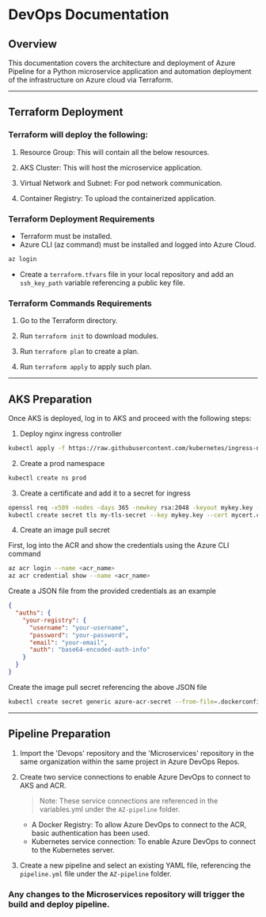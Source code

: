 # DevOps Documentation

## Overview

This documentation covers the architecture and deployment of Azure Pipeline for a Python microservice application and automation deployment of the infrastructure on Azure cloud via Terraform.

---

## Terraform Deployment

### Terraform will deploy the following:

1. Resource Group: This will contain all the below resources.

2. AKS Cluster: This will host the microservice application.

3. Virtual Network and Subnet: For pod network communication.

4. Container Registry: To upload the containerized application.


### Terraform Deployment Requirements

* Terraform must be installed.
* Azure CLI (az command) must be installed and logged into Azure Cloud.

```bash
az login
```
* Create a `terraform.tfvars` file in your local repository and add an `ssh_key_path` variable referencing a  public key file.

### Terraform Commands Requirements

1. Go to the Terraform directory.

2. Run `terraform init` to download modules.

3. Run `terraform plan` to create a plan.

4. Run `terraform apply` to apply such plan.

---

## AKS Preparation

Once AKS is deployed, log in to AKS and proceed with the following steps:

1. Deploy nginx ingress controller

```bash
kubectl apply -f https://raw.githubusercontent.com/kubernetes/ingress-nginx/controller-v1.12.0-beta.0/deploy/static/provider/cloud/deploy.yaml
```

2. Create a prod namespace

```bash
kubectl create ns prod
```

3. Create a certificate and add it to a secret for ingress

```bash
openssl req -x509 -nodes -days 365 -newkey rsa:2048 -keyout mykey.key -out mycert.crt -subj "/CN=micro.mostafa.com" -addext "subjectAltName = DNS:micro.mostafa.com,DNS:www.micro.mostafa.com"
kubectl create secret tls my-tls-secret --key mykey.key --cert mycert.crt -n prod
```

4. Create an image pull secret

First, log into the ACR and show the credentials using the Azure CLI command

```bash
az acr login --name <acr_name>
az acr credential show --name <acr_name>
```

Create a JSON file from the provided credentials as an example

```json
{
  "auths": {
    "your-registry": {
      "username": "your-username",
      "password": "your-password",
      "email": "your-email",
      "auth": "base64-encoded-auth-info"
    }
  }
}
```

Create the image pull secret referencing the above JSON file

```bash
kubectl create secret generic azure-acr-secret --from-file=.dockerconfigjson=.json --type=kubernetes.io/dockerconfigjson -n prod
```

----

## Pipeline Preparation

1. Import the 'Devops' repository and the 'Microservices' repository in the same organization within the same project in Azure DevOps Repos.

2. Create two service connections to enable Azure DevOps to connect to AKS and ACR.

   > Note: These service connections are referenced in the variables.yml under the `AZ-pipeline` folder.

   - A Docker Registry: To allow Azure DevOps to connect to the ACR, basic authentication has been used.
   - Kubernetes service connection: To enable Azure DevOps to connect to the Kubernetes server.

3. Create a new pipeline and select an existing YAML file, referencing the `pipeline.yml` file under the `AZ-pipeline` folder.

### Any changes to the Microservices repository will trigger the build and deploy pipeline.